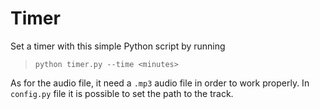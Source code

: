 # Timer

Set a timer with this simple Python script by running

> `python timer.py --time <minutes>`

As for the audio file, it need a ```.mp3``` audio file in order to work properly. In ```config.py``` file it is possible
to set the path to the track.
